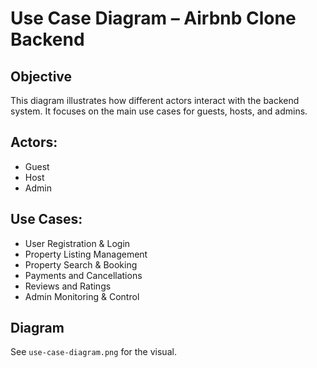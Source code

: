 #  Use Case Diagram – Airbnb Clone Backend

##  Objective
This diagram illustrates how different actors interact with the backend system. It focuses on the main use cases for guests, hosts, and admins.

##  Actors:
- Guest
- Host
- Admin

##  Use Cases:
- User Registration & Login
- Property Listing Management
- Property Search & Booking
- Payments and Cancellations
- Reviews and Ratings
- Admin Monitoring & Control

##  Diagram
See `use-case-diagram.png` for the visual.
